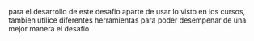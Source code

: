para el desarrollo de este desafio aparte de usar lo visto en los cursos, tambien utilice diferentes herramientas para poder desempenar de una mejor manera el desafio
